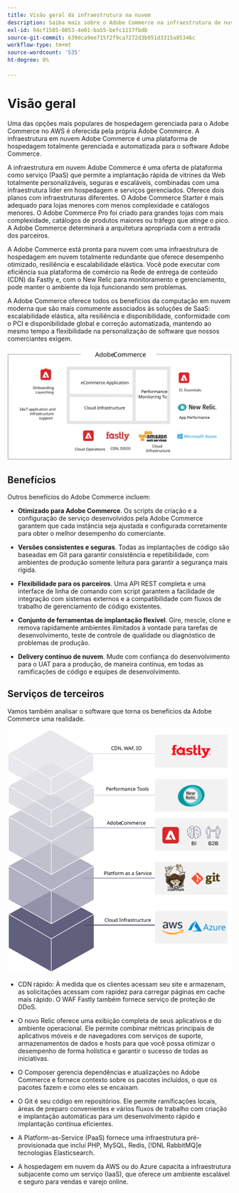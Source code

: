 ```yaml
---
title: Visão geral da infraestrutura na nuvem
description: Saiba mais sobre o Adobe Commerce na infraestrutura de nuvem.
exl-id: 94cf1505-0853-4e01-ba55-befc1117fbdb
source-git-commit: 639dca9ee715f2f9ca7272d3b951d3315a85346c
workflow-type: tm+mt
source-wordcount: '535'
ht-degree: 0%

---
```


# Visão geral

Uma das opções mais populares de hospedagem gerenciada para o Adobe Commerce no AWS é oferecida pela própria Adobe Commerce. A infraestrutura em nuvem Adobe Commerce é uma plataforma de hospedagem totalmente gerenciada e automatizada para o software Adobe Commerce.

A infraestrutura em nuvem Adobe Commerce é uma oferta de plataforma como serviço (PaaS) que permite a implantação rápida de vitrines da Web totalmente personalizáveis, seguras e escaláveis, combinadas com uma infraestrutura líder em hospedagem e serviços gerenciados. Oferece dois planos com infraestruturas diferentes. O Adobe Commerce Starter é mais adequado para lojas menores com menos complexidade e catálogos menores. O Adobe Commerce Pro foi criado para grandes lojas com mais complexidade, catálogos de produtos maiores ou tráfego que atinge o pico. A Adobe Commerce determinará a arquitetura apropriada com a entrada dos parceiros.

A Adobe Commerce está pronta para nuvem com uma infraestrutura de hospedagem em nuvem totalmente redundante que oferece desempenho otimizado, resiliência e escalabilidade elástica. Você pode executar com eficiência sua plataforma de comércio na Rede de entrega de conteúdo (CDN) da Fastly e, com o New Relic para monitoramento e gerenciamento, pode manter o ambiente da loja funcionando sem problemas.

A Adobe Commerce oferece todos os benefícios da computação em nuvem moderna que são mais comumente associados às soluções de SaaS: escalabilidade elástica, alta resiliência e disponibilidade, conformidade com o PCI e disponibilidade global e correção automatizada, mantendo ao mesmo tempo a flexibilidade na personalização de software que nossos comerciantes exigem.

![Diagrama mostrando elementos arquitetônicos do Adobe Commerce na infraestrutura de nuvem](../../../assets/playbooks/adobe-commerce-cloud-infrastructure.svg)

## Benefícios

Outros benefícios do Adobe Commerce incluem:

- **Otimizado para Adobe Commerce**. Os scripts de criação e a configuração de serviço desenvolvidos pela Adobe Commerce garantem que cada instância seja ajustada e configurada corretamente para obter o melhor desempenho do comerciante.

- **Versões consistentes e seguras**. Todas as implantações de código são baseadas em Git para garantir consistência e repetibilidade, com ambientes de produção somente leitura para garantir a segurança mais rígida.

- **Flexibilidade para os parceiros**. Uma API REST completa e uma interface de linha de comando com script garantem a facilidade de integração com sistemas externos e a compatibilidade com fluxos de trabalho de gerenciamento de código existentes.

- **Conjunto de ferramentas de implantação flexível**. Gire, mescle, clone e remova rapidamente ambientes ilimitados à vontade para tarefas de desenvolvimento, teste de controle de qualidade ou diagnóstico de problemas de produção.

- **Delivery contínuo de nuvem**. Mude com confiança do desenvolvimento para o UAT para a produção, de maneira contínua, em todas as ramificações de código e equipes de desenvolvimento.

## Serviços de terceiros

Vamos também analisar o software que torna os benefícios da Adobe Commerce uma realidade.

![Diagrama mostrando o Adobe Commerce na pilha de tecnologia de infraestrutura de nuvem](../../../assets/playbooks/cloud-tech-stack.svg)

- CDN rápido: À medida que os clientes acessam seu site e armazenam, as solicitações acessam com rapidez para carregar páginas em cache mais rápido. O WAF Fastly também fornece serviço de proteção de DDoS.

- O novo Relic oferece uma exibição completa de seus aplicativos e do ambiente operacional. Ele permite combinar métricas principais de aplicativos móveis e de navegadores com serviços de suporte, armazenamentos de dados e hosts para que você possa otimizar o desempenho de forma holística e garantir o sucesso de todas as iniciativas.

- O Composer gerencia dependências e atualizações no Adobe Commerce e fornece contexto sobre os pacotes incluídos, o que os pacotes fazem e como eles se encaixam.

- O Git é seu código em repositórios. Ele permite ramificações locais, áreas de preparo convenientes e vários fluxos de trabalho com criação e implantação automáticas para um desenvolvimento rápido e implantação contínua eficientes.

- A Platform-as-Service (PaaS) fornece uma infraestrutura pré-provisionada que inclui PHP, MySQL, Redis, [!DNL RabbitMQ]e tecnologias Elasticsearch.

- A hospedagem em nuvem da AWS ou do Azure capacita a infraestrutura subjacente como um serviço (IaaS), que oferece um ambiente escalável e seguro para vendas e varejo online.

